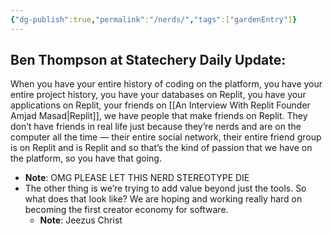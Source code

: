 ```yaml
---
{"dg-publish":true,"permalink":"/nerds/","tags":["gardenEntry"]}
---
```



## Ben Thompson at Statechery Daily Update:

When you have your entire history of coding on the platform, you have your entire project history, you have your databases on Replit, you have your applications on Replit, your friends on [[An Interview With Replit Founder Amjad Masad\|Replit]], we have people that make friends on Replit. They don’t have friends in real life just because they’re nerds and are on the computer all the time — their entire social network, their entire friend group is on Replit and is Replit and so that’s the kind of passion that we have on the platform, so you have that going.
  * **Note**: OMG PLEASE LET THIS NERD STEREOTYPE DIE
* The other thing is we’re trying to add value beyond just the tools. So what does that look like? We are hoping and working really hard on becoming the first creator economy for software.
  * **Note**: Jeezus Christ

[//begin]: # "Autogenerated link references for markdown compatibility"
[An Interview With Replit Founder Amjad Masad|Replit]: <An Interview With Replit Founder Amjad Masad> "An Interview With Replit Founder Amjad Masad"
[//end]: # "Autogenerated link references"